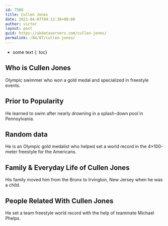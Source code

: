 ```yaml
---
id: 7588
title: Cullen Jones
date: 2021-04-07T04:12:38+00:00
author: victor
layout: post
guid: https://ukdataservers.com/cullen-jones/
permalink: /04/07/cullen-jones/
---
```


* some text
{: toc}


## Who is Cullen Jones



Olympic swimmer who won a gold medal and specialized in freestyle events.

                
                
                
## Prior to Popularity



He learned to swim after nearly drowning in a splash-down pool in Pennsylvania.

                
                
                
## Random data



He is an Olympic gold medalist who helped set a world record in the 4×100-meter freestyle for the Americans.

                
                
                
## Family & Everyday Life of Cullen Jones



His family moved him from the Bronx to Irvington, New Jersey when he was a child.

                
                
                
## People Related With Cullen Jones



He set a team freestyle world record with the help of teammate Michael Phelps.

                
              
            
          
          
          